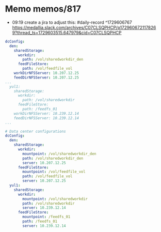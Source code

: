 # Memo memos/817
- 09:19 create a jira to adjust this: #daily-record ^1729606767
https://medallia.slack.com/archives/C07CLSQPHCP/p1729606721178269?thread_ts=1729603515.647979&cid=C07CLSQPHCP
```yaml
dcConfig:
  den:
    sharedStorage:
      workdir:
        path: /vol/sharedworkdir_den
      feedFileStore:
        path: /vol/feedfile_vol
    workDirNFSServer: 10.207.12.25
    feedDirNFSServer: 10.207.12.25
...
  yul1:
    sharedStorage:
      workdir:
        path: /vol/sharedworkdir
      feedFileStore:
        path: /feedfs_01
    workDirNFSServer: 10.239.12.14
    feedDirNFSServer: 10.239.12.14
...
```
```yaml
# Data center configurations
dcConfig:
  den:
    sharedStorage:
      workdir:
        mountpoint: /vol/sharedworkdir_den
        path: /vol/sharedworkdir_den
        server: 10.207.12.25
      feedFileStore:
        mountpoint: /vol/feedfile_vol
        path: /vol/feedfile_vol
        server: 10.207.12.25
  yul1:
    sharedStorage:
      workdir:
        mountpoint: /vol/sharedworkdir
        path: /vol/sharedworkdir
        server: 10.239.12.14
      feedFileStore:
        mountpoint: /feedfs_01
        path: /feedfs_01
        server: 10.239.12.14
```